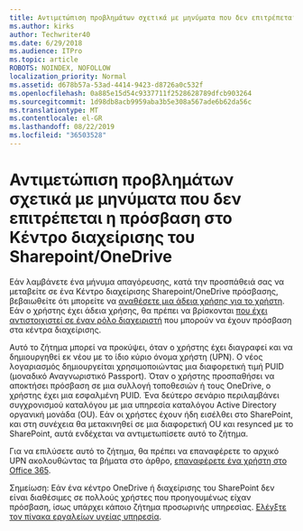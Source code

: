 ```yaml
---
title: Αντιμετώπιση προβλημάτων σχετικά με μηνύματα που δεν επιτρέπεται η πρόσβαση
ms.author: kirks
author: Techwriter40
ms.date: 6/29/2018
ms.audience: ITPro
ms.topic: article
ROBOTS: NOINDEX, NOFOLLOW
localization_priority: Normal
ms.assetid: d678b57a-53ad-4414-9423-d8726a0c532f
ms.openlocfilehash: 0a885e15d54c9337711f2528628789dfcb903264
ms.sourcegitcommit: 1d98db8acb9959aba3b5e308a567ade6b62da56c
ms.translationtype: MT
ms.contentlocale: el-GR
ms.lasthandoff: 08/22/2019
ms.locfileid: "36503528"
---
```

# <a name="troubleshoot-access-denied-messages-in-sharepointonedrive-admin-center"></a>Αντιμετώπιση προβλημάτων σχετικά με μηνύματα που δεν επιτρέπεται η πρόσβαση στο Κέντρο διαχείρισης του Sharepoint/OneDrive

Εάν λαμβάνετε ένα μήνυμα απαγόρευσης, κατά την προσπάθειά σας να μεταβείτε σε ένα Κέντρο διαχείρισης Sharepoint/OneDrive πρόσβασης, βεβαιωθείτε ότι μπορείτε να [αναθέσετε μια άδεια χρήσης για το χρήστη](https://docs.microsoft.com/office365/admin/subscriptions-and-billing/assign-licenses-to-users?view=o365-worldwide&amp;tabs=One). Εάν ο χρήστης έχει άδεια χρήσης, θα πρέπει να βρίσκονται [που έχει αντιστοιχιστεί σε έναν ρόλο διαχειριστή](https://docs.microsoft.com/office365/admin/add-users/about-admin-roles?view=o365-worldwide) που μπορούν να έχουν πρόσβαση στα κέντρα διαχείρισης.

Αυτό το ζήτημα μπορεί να προκύψει, όταν ο χρήστης έχει διαγραφεί και να δημιουργηθεί εκ νέου με το ίδιο κύριο όνομα χρήστη (UPN). Ο νέος λογαριασμός δημιουργείται χρησιμοποιώντας μια διαφορετική τιμή PUID (μοναδικό Αναγνωριστικό Passport). Όταν ο χρήστης προσπαθήσει να αποκτήσει πρόσβαση σε μια συλλογή τοποθεσιών ή τους OneDrive, ο χρήστης έχει μια εσφαλμένη PUID. Ένα δεύτερο σενάριο περιλαμβάνει συγχρονισμού καταλόγου με μια υπηρεσία καταλόγου Active Directory οργανική μονάδα (OU). Εάν οι χρήστες έχουν ήδη εισέλθει στο SharePoint, και στη συνέχεια θα μετακινηθεί σε μια διαφορετική OU και resynced με το SharePoint, αυτά ενδέχεται να αντιμετωπίσετε αυτό το ζήτημα.

Για να επιλύσετε αυτό το ζήτημα, θα πρέπει να επαναφέρετε το αρχικό UPN ακολουθώντας τα βήματα στο άρθρο, [επαναφέρετε ένα χρήστη στο Office 365](https://docs.microsoft.com/office365/admin/add-users/restore-user?view=o365-worldwide).

Σημείωση: Εάν ένα κέντρο OneDrive ή διαχείρισης του SharePoint δεν είναι διαθέσιμες σε πολλούς χρήστες που προηγουμένως είχαν πρόσβαση, ίσως υπάρχει κάποιο ζήτημα προσωρινής υπηρεσίας.  [Ελέγξτε τον πίνακα εργαλείων υγείας υπηρεσία](https://portal.office.com/adminportal/home#/servicehealth).



